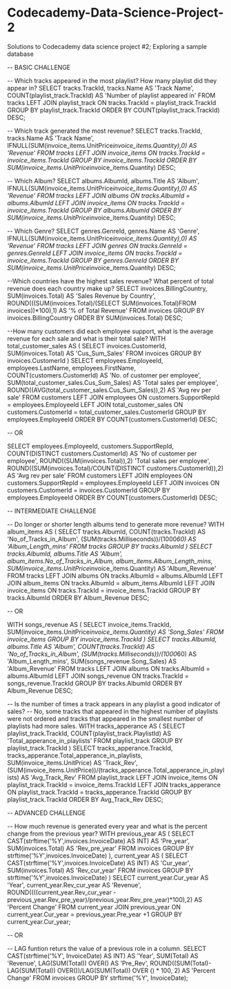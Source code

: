 # Codecademy-Data-Science-Project-2
Solutions to Codecademy data science project #2; Exploring a sample database

-- BASIC CHALLENGE

-- Which tracks appeared in the most playlist? How many playlist did they appear in?
SELECT tracks.TrackId, tracks.Name AS 'Track Name', COUNT(playlist_track.TrackId) AS 'Number of playlist appeared in'
FROM tracks
LEFT JOIN playlist_track
ON tracks.TrackId = playlist_track.TrackId
GROUP BY playlist_track.TrackId
ORDER BY COUNT(playlist_track.TrackId) DESC;

-- Which track generated the most revenue? 
SELECT tracks.TrackId, tracks.Name AS 'Track Name', IFNULL(SUM(invoice_items.UnitPrice*invoice_items.Quantity),0) AS 'Revenue'
FROM tracks
LEFT JOIN invoice_items
ON tracks.TrackId = invoice_items.TrackId
GROUP BY invoice_items.TrackId
ORDER BY SUM(invoice_items.UnitPrice*invoice_items.Quantity) DESC;

-- Which Album?
SELECT albums.AlbumId, albums.Title AS 'Album', IFNULL(SUM(invoice_items.UnitPrice*invoice_items.Quantity),0) AS 'Revenue'
FROM tracks
LEFT JOIN albums
ON tracks.AlbumId = albums.AlbumId
LEFT JOIN invoice_items
ON tracks.TrackId = invoice_items.TrackId
GROUP BY albums.AlbumId
ORDER BY SUM(invoice_items.UnitPrice*invoice_items.Quantity) DESC;

-- Which Genre?
SELECT genres.GenreId, genres.Name AS 'Genre', IFNULL(SUM(invoice_items.UnitPrice*invoice_items.Quantity),0) AS 'Revenue'
FROM tracks
LEFT JOIN genres
ON tracks.GenreId = genres.GenreId
LEFT JOIN invoice_items
ON tracks.TrackId = invoice_items.TrackId
GROUP BY genres.GenreId
ORDER BY SUM(invoice_items.UnitPrice*invoice_items.Quantity) DESC;

--Which countries have the highest sales revenue? What percent of total revenue does each country make up?
SELECT invoices.BillingCountry, SUM(invoices.Total) AS 'Sales Revenue by Country', ROUND(((SUM(invoices.Total)/(SELECT SUM(invoices.Total)FROM invoices))*100),1) AS '% of Total Revenue'
FROM invoices
GROUP BY invoices.BillingCountry
ORDER BY SUM(invoices.Total) DESC;

--How many customers did each employee support, what is the average revenue for each sale and what is their total sale?
WITH total_customer_sales AS (
SELECT invoices.CustomerId, SUM(invoices.Total) AS 'Cus_Sum_Sales'
FROM invoices
GROUP BY invoices.CustomerId
)
SELECT employees.EmployeeId, employees.LastName, employees.FirstName, COUNT(customers.CustomerId) AS 'No. of customer per employee', SUM(total_customer_sales.Cus_Sum_Sales) AS 'Total sales per employee', ROUND((AVG(total_customer_sales.Cus_Sum_Sales)),2) AS 'Avg rev per sale'
FROM customers
LEFT JOIN employees
ON customers.SupportRepId = employees.EmployeeId
LEFT JOIN total_customer_sales
ON customers.CustomerId = total_customer_sales.CustomerId
GROUP BY employees.EmployeeId
ORDER BY COUNT(customers.CustomerId) DESC;

-- OR

SELECT employees.EmployeeId, customers.SupportRepId, COUNT(DISTINCT customers.CustomerId) AS 'No of customer per employee', ROUND((SUM(invoices.Total)),2) 'Total sales per employee', ROUND((SUM(invoices.Total)/COUNT(DISTINCT customers.CustomerId)),2) AS 'Avg rev per sale'
FROM customers
LEFT JOIN employees 
ON  customers.SupportRepId = employees.EmployeeId
LEFT JOIN invoices 
ON customers.CustomerId = invoices.CustomerId 
GROUP BY employees.EmployeeId
ORDER BY COUNT(customers.CustomerId) DESC;

-- INTERMEDIATE CHALLENGE

-- Do longer or shorter length albums tend to generate more revenue?
WITH album_items AS (
SELECT tracks.AlbumId, COUNT(tracks.TrackId) AS 'No_of_Tracks_in_Album', (SUM(tracks.Milliseconds))/(1000*60) AS 'Album_Length_mins'
FROM tracks
GROUP BY tracks.AlbumId
)
SELECT tracks.AlbumId, albums.Title AS 'Album', album_items.No_of_Tracks_in_Album, album_items.Album_Length_mins, SUM(invoice_items.UnitPrice*invoice_items.Quantity) AS 'Album_Revenue'
FROM tracks
LEFT JOIN albums
ON tracks.AlbumId = albums.AlbumId 
LEFT JOIN album_items
ON tracks.AlbumId = album_items.AlbumId
LEFT JOIN invoice_items
ON tracks.TrackId = invoice_items.TrackId
GROUP BY tracks.AlbumId
ORDER BY Album_Revenue DESC;

-- OR

WITH songs_revenue AS (
SELECT invoice_items.TrackId, SUM(invoice_items.UnitPrice*invoice_items.Quantity) AS 'Song_Sales'
FROM invoice_items
GROUP BY invoice_items.TrackId
)
SELECT tracks.AlbumId, albums.Title AS 'Album', COUNT(tracks.TrackId) AS 'No_of_Tracks_in_Album', (SUM(tracks.Milliseconds))/(1000*60) AS 'Album_Length_mins', SUM(songs_revenue.Song_Sales) AS 'Album_Revenue'
FROM tracks
LEFT JOIN albums
ON tracks.AlbumId = albums.AlbumId 
LEFT JOIN songs_revenue
ON tracks.TrackId = songs_revenue.TrackId
GROUP BY tracks.AlbumId
ORDER BY Album_Revenue DESC;

-- Is the number of times a track appears in any playlist a good indicator of sales?
-- No, some tracks that appeared in the highest number of playlists were not ordered and tracks that appeared in the smallest number of playlists had more sales.
WITH tracks_apperance AS (
SELECT playlist_track.TrackId, COUNT(playlist_track.PlaylistId) AS 'Total_apperance_in_playlists'
FROM playlist_track
GROUP BY playlist_track.TrackId
)
SELECT tracks_apperance.TrackId, tracks_apperance.Total_apperance_in_playlists, SUM(invoice_items.UnitPrice) AS 'Track_Rev', (SUM(invoice_items.UnitPrice))/(tracks_apperance.Total_apperance_in_playlists) AS 'Avg_Track_Rev'
FROM playlist_track
LEFT JOIN invoice_items
ON playlist_track.TrackId = invoice_items.TrackId
LEFT JOIN tracks_apperance
ON playlist_track.TrackId = tracks_apperance.TrackId
GROUP BY playlist_track.TrackId
ORDER BY Avg_Track_Rev DESC;

-- ADVANCED CHALLENGE

-- How much revenue is generated every year and what is the percent change from the previous year?
WITH previous_year AS (
SELECT CAST(strftime('%Y',invoices.InvoiceDate) AS INT) AS 'Pre_year', SUM(invoices.Total) AS 'Rev_pre_year'
FROM invoices
GROUP BY strftime('%Y',invoices.InvoiceDate)
), 
current_year AS (
SELECT CAST(strftime('%Y',invoices.InvoiceDate) AS INT) AS 'Cur_year', SUM(invoices.Total) AS 'Rev_cur_year'
FROM invoices
GROUP BY strftime('%Y',invoices.InvoiceDate)
)
SELECT current_year.Cur_year AS 'Year', current_year.Rev_cur_year AS 'Revenue', ROUND((((current_year.Rev_cur_year - previous_year.Rev_pre_year)/previous_year.Rev_pre_year)*100),2) AS 'Percent Change'
FROM current_year
JOIN previous_year
ON current_year.Cur_year = previous_year.Pre_year +1
GROUP BY current_year.Cur_year;

-- OR

-- LAG funtion returs the value of a previous role in a column.
SELECT CAST(strftime('%Y', InvoiceDate) AS INT) AS 'Year', SUM(Total) AS 'Revenue', LAG(SUM(Total)) OVER() AS 'Pre_Rev', ROUND((SUM(Total)- LAG(SUM(Total)) OVER())/LAG(SUM(Total)) OVER () * 100, 2) AS 'Percent Change'
FROM invoices
GROUP BY strftime('%Y', InvoiceDate);
